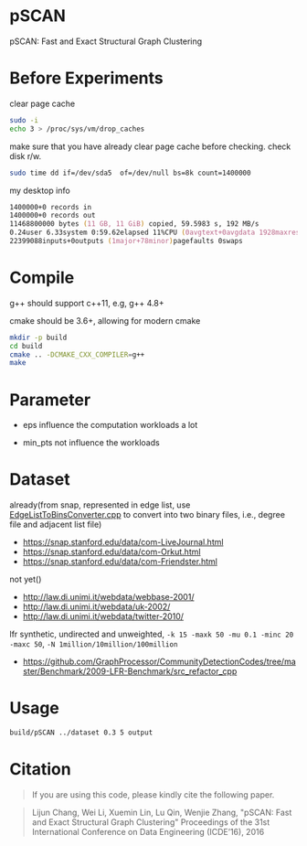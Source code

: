 # pSCAN

pSCAN: Fast and Exact Structural Graph Clustering

# Before Experiments

clear page cache    

```zsh
sudo -i
echo 3 > /proc/sys/vm/drop_caches
```

make sure that you have already clear page cache before checking. check disk r/w.

```zsh
sudo time dd if=/dev/sda5  of=/dev/null bs=8k count=1400000
```

my desktop info

```zsh
1400000+0 records in
1400000+0 records out
11468800000 bytes (11 GB, 11 GiB) copied, 59.5983 s, 192 MB/s
0.24user 6.33system 0:59.62elapsed 11%CPU (0avgtext+0avgdata 1928maxresident)k
22399088inputs+0outputs (1major+78minor)pagefaults 0swaps
```

# Compile

g++ should support c++11, e.g, g++ 4.8+

cmake should be 3.6+, allowing for modern cmake

```zsh
mkdir -p build
cd build
cmake .. -DCMAKE_CXX_COMPILER=g++
make
```

# Parameter

* eps influence the computation workloads a lot

* min_pts not influence the workloads

# Dataset

already(from snap, represented in edge list, use [EdgeListToBinsConverter.cpp](converter/EdgeListToBinsConverter.cpp) to convert into two binary files,
i.e., degree file and adjacent list file) 

* https://snap.stanford.edu/data/com-LiveJournal.html
* https://snap.stanford.edu/data/com-Orkut.html
* https://snap.stanford.edu/data/com-Friendster.html

not yet()

* http://law.di.unimi.it/webdata/webbase-2001/
* http://law.di.unimi.it/webdata/uk-2002/
* http://law.di.unimi.it/webdata/twitter-2010/

lfr synthetic, undirected and unweighted, `-k 15 -maxk 50 -mu 0.1 -minc 20 -maxc 50`, `-N 1million/10million/100million`

* https://github.com/GraphProcessor/CommunityDetectionCodes/tree/master/Benchmark/2009-LFR-Benchmark/src_refactor_cpp

# Usage

```zsh
build/pSCAN ../dataset 0.3 5 output
```

# Citation

> If you are using this code, please kindly cite the following paper.

> Lijun Chang, Wei Li, Xuemin Lin, Lu Qin, Wenjie Zhang,
"pSCAN: Fast and Exact Structural Graph Clustering"
Proceedings of the 31st International Conference on Data Engineering (ICDE’16), 2016
